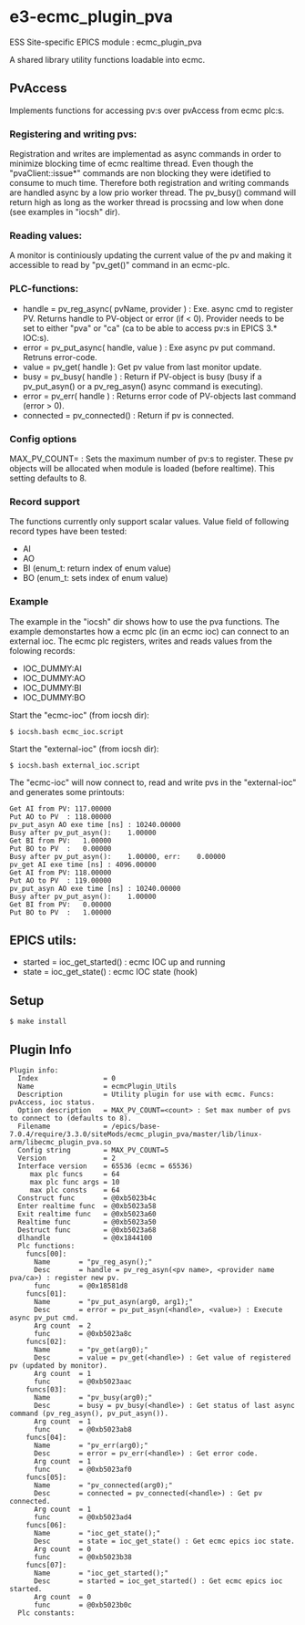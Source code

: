 e3-ecmc_plugin_pva
======
ESS Site-specific EPICS module : ecmc_plugin_pva

A shared library utility functions loadable into ecmc.

## PvAccess 
Implements functions for accessing pv:s over pvAccess from ecmc plc:s.

### Registering and writing pvs:
Registration and writes are implementad as async commands in order to minimize blocking time of ecmc realtime thread. Even though the "pvaClient::issue*" commands are non blocking they were idetified to consume to much time. Therefore both registration and writing commands are handled async by a low prio worker thread. The pv_busy() command will return high as long as the worker thread is procssing and low when done (see examples in "iocsh" dir).

### Reading values:
A monitor is continiously updating the current value of the pv and making it accessible to read by "pv_get()" command in an ecmc-plc.

### PLC-functions:
  * handle = pv_reg_async( pvName, provider ) : Exe. async cmd to register PV. Returns handle to PV-object or error (if < 0). Provider needs to be set to either "pva" or "ca" (ca to be able to access pv:s in EPICS 3.* IOC:s).  
  * error  = pv_put_async( handle, value ) : Exe async pv put command.  Retruns error-code.
  * value  = pv_get( handle ): Get pv value from last monitor update.
  * busy   = pv_busy( handle ) : Return if PV-object is busy (busy if a pv_put_asyn() or a pv_reg_asyn() async command is executing).
  * error  = pv_err( handle ) : Returns error code of PV-objects last command (error > 0).
  * connected = pv_connected(<handle>) : Return if pv is connected.

### Config options
MAX_PV_COUNT=<count> : Sets the maximum number of pv:s to register. These pv objects will be allocated when module is loaded (before realtime). This setting defaults to 8.

### Record support
The functions currently only support scalar values. Value field of following record types have been tested:
* AI
* AO
* BI (enum_t: return index of enum value)
* BO (enum_t: sets index of enum value)

### Example
The example in the "iocsh" dir shows how to use the pva functions. The example demonstartes how a ecmc plc (in an ecmc ioc) can connect to an external ioc. The ecmc plc registers, writes and reads values from the folowing records:
* IOC_DUMMY:AI
* IOC_DUMMY:AO
* IOC_DUMMY:BI
* IOC_DUMMY:BO

Start the "ecmc-ioc" (from iocsh dir):
```
$ iocsh.bash ecmc_ioc.script
```
Start the "external-ioc" (from iocsh dir):
```
$ iocsh.bash external_ioc.script
```

The "ecmc-ioc" will now connect to, read and write pvs in the "external-ioc" and generates some printouts:
```
Get AI from PV: 117.00000
Put AO to PV  : 118.00000
pv_put_asyn AO exe time [ns] : 10240.00000
Busy after pv_put_asyn():    1.00000
Get BI from PV:   1.00000
Put BO to PV  :   0.00000
Busy after pv_put_asyn():    1.00000, err:    0.00000
pv_get AI exe time [ns] : 4096.00000
Get AI from PV: 118.00000
Put AO to PV  : 119.00000
pv_put_asyn AO exe time [ns] : 10240.00000
Busy after pv_put_asyn():    1.00000
Get BI from PV:   0.00000
Put BO to PV  :   1.00000

```

## EPICS utils:
  * started = ioc_get_started() : ecmc IOC up and running
  * state = ioc_get_state()   : ecmc IOC state (hook)

## Setup
```
$ make install
```

## Plugin Info
```
Plugin info: 
  Index                = 0
  Name                 = ecmcPlugin_Utils
  Description          = Utility plugin for use with ecmc. Funcs: pvAccess, ioc status.
  Option description   = MAX_PV_COUNT=<count> : Set max number of pvs to connect to (defaults to 8).
  Filename             = /epics/base-7.0.4/require/3.3.0/siteMods/ecmc_plugin_pva/master/lib/linux-arm/libecmc_plugin_pva.so
  Config string        = MAX_PV_COUNT=5
  Version              = 2
  Interface version    = 65536 (ecmc = 65536)
     max plc funcs     = 64
     max plc func args = 10
     max plc consts    = 64
  Construct func       = @0xb5023b4c
  Enter realtime func  = @0xb5023a58
  Exit realtime func   = @0xb5023a60
  Realtime func        = @0xb5023a50
  Destruct func        = @0xb5023a68
  dlhandle             = @0x1844100
  Plc functions:
    funcs[00]:
      Name       = "pv_reg_asyn();"
      Desc       = handle = pv_reg_asyn(<pv name>, <provider name pva/ca>) : register new pv.
      func       = @0x18581d8
    funcs[01]:
      Name       = "pv_put_asyn(arg0, arg1);"
      Desc       = error = pv_put_asyn(<handle>, <value>) : Execute async pv_put cmd.
      Arg count  = 2
      func       = @0xb5023a8c
    funcs[02]:
      Name       = "pv_get(arg0);"
      Desc       = value = pv_get(<handle>) : Get value of registered pv (updated by monitor).
      Arg count  = 1
      func       = @0xb5023aac
    funcs[03]:
      Name       = "pv_busy(arg0);"
      Desc       = busy = pv_busy(<handle>) : Get status of last async command (pv_reg_asyn(), pv_put_asyn()).
      Arg count  = 1
      func       = @0xb5023ab8
    funcs[04]:
      Name       = "pv_err(arg0);"
      Desc       = error = pv_err(<handle>) : Get error code.
      Arg count  = 1
      func       = @0xb5023af0
    funcs[05]:
      Name       = "pv_connected(arg0);"
      Desc       = connected = pv_connected(<handle>) : Get pv connected.
      Arg count  = 1
      func       = @0xb5023ad4
    funcs[06]:
      Name       = "ioc_get_state();"
      Desc       = state = ioc_get_state() : Get ecmc epics ioc state.
      Arg count  = 0
      func       = @0xb5023b38
    funcs[07]:
      Name       = "ioc_get_started();"
      Desc       = started = ioc_get_started() : Get ecmc epics ioc started.
      Arg count  = 0
      func       = @0xb5023b0c
  Plc constants:

```
